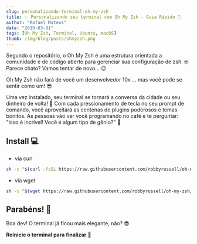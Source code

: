 ```yaml
---
slug: personalizando-terminal-oh-my-zsh
title: ✨ Personalizando seu terminal com Oh My Zsh - Guia Rápido 🚀
author: "Rafael Mateus"
date: "2019-03-01"
tags: [Oh My Zsh, Terminal, Ubuntu, macOS]
thumb: /img/blog/posts/ohmyzsh.png
---
```


Segundo o repositório, o Oh My Zsh é uma estrutura orientada a comunidade e de código aberto para gerenciar sua configuração de zsh. 🤓
Parece chato? Vamos tentar de novo... 😉

Oh My Zsh não fará de você um desenvolvedor 10x ... mas você pode se sentir como um! 😎

Uma vez instalado, seu terminal se tornará a conversa da cidade ou seu dinheiro de volta! 🤩
Com cada pressionamento de tecla no seu prompt de comando, você aproveitará as centenas de plugins poderosos e temas bonitos.
As pessoas vão ver você programando no café e te perguntar: "Isso é incrível! Você é algum tipo de gênio?" 🤯

## Install 💻

- via curl

```sh
sh -c "$(curl -fsSL https://raw.githubusercontent.com/robbyrussell/oh-my-zsh/master/tools/install.sh)"
```

- via wget

```sh
sh -c "$(wget https://raw.githubusercontent.com/robbyrussell/oh-my-zsh/master/tools/install.sh -O -)"
```

## Parabéns! 🎉

Boa dev! O terminal já ficou mais elegante, não? 😎

**Reinicie o terminal para finalizar** 🔄
